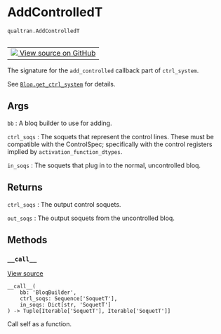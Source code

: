 # AddControlledT
`qualtran.AddControlledT`


<table class="tfo-notebook-buttons tfo-api nocontent" align="left">
<td>
  <a target="_blank" href="https://github.com/quantumlib/Qualtran/blob/main/qualtran/_infra/controlled.py#L236-L256">
    <img src="https://www.tensorflow.org/images/GitHub-Mark-32px.png" />
    View source on GitHub
  </a>
</td>
</table>



The signature for the `add_controlled` callback part of `ctrl_system`.

<!-- Placeholder for "Used in" -->

See <a href="../qualtran/Bloq.html#get_ctrl_system"><code>Bloq.get_ctrl_system</code></a> for details.

<h2 class="add-link">Args</h2>

`bb`<a id="bb"></a>
: A bloq builder to use for adding.

`ctrl_soqs`<a id="ctrl_soqs"></a>
: The soquets that represent the control lines. These must be compatible with
  the ControlSpec; specifically with the control registers implied
  by `activation_function_dtypes`.

`in_soqs`<a id="in_soqs"></a>
: The soquets that plug in to the normal, uncontrolled bloq.




<h2 class="add-link">Returns</h2>

`ctrl_soqs`<a id="ctrl_soqs"></a>
: The output control soquets.

`out_soqs`<a id="out_soqs"></a>
: The output soquets from the uncontrolled bloq.




## Methods

<h3 id="__call__"><code>__call__</code></h3>

<a target="_blank" class="external" href="https://github.com/quantumlib/Qualtran/blob/main/qualtran/_infra/controlled.py#L253-L256">View source</a>

<pre class="devsite-click-to-copy prettyprint lang-py tfo-signature-link">
<code>__call__(
    bb: 'BloqBuilder',
    ctrl_soqs: Sequence['SoquetT'],
    in_soqs: Dict[str, 'SoquetT']
) -> Tuple[Iterable['SoquetT'], Iterable['SoquetT']]
</code></pre>

Call self as a function.




